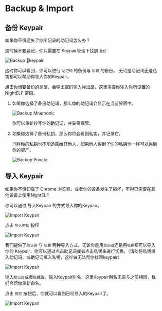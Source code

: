 # Backup & Import

## 备份 Keypair

如果你不慎遗失了你所记录的助记词怎么办？

这时候不要紧张，你只需要在 Keypair管理下找到 ```备份``` 

![Backup keypair](../../Asset/step-09.jpg)

这时你可以看到，你可以进行 ```助记词``` 的备份与 ```私钥``` 的备份。
无论是助记词还是私钥都可以帮助你导入你的Keypair。

点击你想要备份的类型，会弹出密码输入弹出昂，这里需要你输入你所设置的NightELF 密码。

1. 如果你选择了备份助记词，那么你的助记词会显示在当前界面中。

    ![Backup Mnemonic](../../Asset/step-06.jpg)

    你可以重新抄写你的助记词，并妥善保管。

2. 如果你选择了备份私钥，那么你将会看到私钥，并记录它。

    同样你的私钥也不能透露给其他人，如果他人得到了你的私钥他一样可以得到你的资产。

    ![Backup Private](../../Asset/step-10.jpg)


## 导入 Keypair

如果你不慎卸载了 Chrome 浏览器，或者你的设备发生了损坏，不得已需要在其他设备上使用NightELF

你可以通过 导入Keypair 的方式导入你的Keypair。

![Import Keypair](../../Asset/step-04.jpg)

点击 ```导入密钥``` 按钮

![Import Keypair](../../Asset/step-11.jpg)

我们提供了```助记词``` 与 ```私钥``` 两种导入方式。无论你是用```助记词```还是用```私钥```都可以导入你的 Keypair，你可以通过点击助记词或者点击私钥来进行切换。（请勿将私钥填入助记词、或助记词填入私钥，这样做无法帮你找回keypair）

![Import Keypair](../../Asset/step-12.jpg)

输入```助记词```或者```私钥```后，输入Keypair别名，这里Keypair别名无需与之前相同，我们会帮你重新命名。

点击 ```提交``` 按钮后，你就可以看到已经导入的Keypair了。

![Import Keypair](../../Asset/step-08.jpg)









